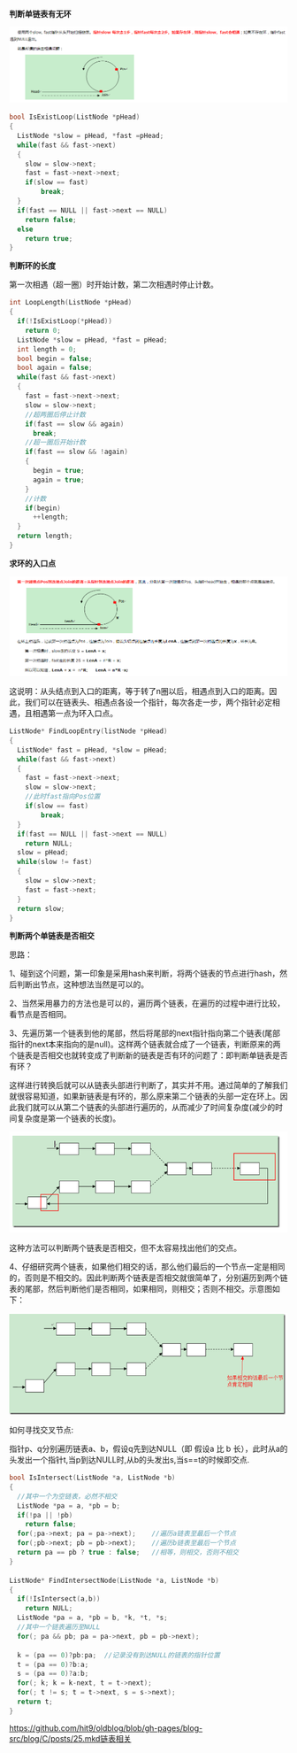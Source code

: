 **判断单链表有无环**

![](链表有无环.png)

```c++
bool IsExistLoop(ListNode *pHead)
{
  ListNode *slow = pHead, *fast =pHead;
  while(fast && fast->next)
  {
    slow = slow->next;
    fast = fast->next->next;
    if(slow == fast)
    	break;
  }
  if(fast == NULL || fast->next == NULL)
    return false;
  else
  	return true;
}
```



**判断环的长度**

第一次相遇（超一圈）时开始计数，第二次相遇时停止计数。

```c++
int LoopLength(ListNode *pHead)
{
  if(!IsExistLoop(*pHead))
  	return 0;
  ListNode *slow = pHead, *fast = pHead;
  int length = 0;
  bool begin = false;
  bool again = false;
  while(fast && fast->next)
  {
    fast = fast->next->next;
    slow = slow->next;
    //超两圈后停止计数
    if(fast == slow && again)
      break;
    //超一圈后开始计数
    if(fast == slow && !again)
    {
      begin = true;
      again = true;
    }
    //计数
    if(begin)
      ++length;
  }
  return length;
}
```



**求环的入口点**

![](链表环的入口.png)

这说明：从头结点到入口的距离，等于转了n圈以后，相遇点到入口的距离。因此，我们可以在链表头、相遇点各设一个指针，每次各走一步，两个指针必定相遇，且相遇第一点为环入口点。

```c++
ListNode* FindLoopEntry(listNode *pHead)
{
  ListNode* fast = pHead, *slow = pHead;
  while(fast && fast->next)
  {
    fast = fast->next->next;
    slow = slow->next;
    //此时fast指向Pos位置
    if(slow == fast)
    	break;
  }
  if(fast == NULL || fast->next == NULL)
  	return NULL;
  slow = pHead;
  while(slow != fast)
  {
    slow = slow->next;
    fast = fast->next;
  }
  return slow;
}
```



**判断两个单链表是否相交**

思路：

1、碰到这个问题，第一印象是采用hash来判断，将两个链表的节点进行hash，然后判断出节点，这种想法当然是可以的。

2、当然采用暴力的方法也是可以的，遍历两个链表，在遍历的过程中进行比较，看节点是否相同。

3、先遍历第一个链表到他的尾部，然后将尾部的next指针指向第二个链表(尾部指针的next本来指向的是null)。这样两个链表就合成了一个链表，判断原来的两个链表是否相交也就转变成了判断新的链表是否有环的问题了：即判断单链表是否有环？

这样进行转换后就可以从链表头部进行判断了，其实并不用。通过简单的了解我们就很容易知道，如果新链表是有环的，那么原来第二个链表的头部一定在环上。因此我们就可以从第二个链表的头部进行遍历的，从而减少了时间复杂度(减少的时间复杂度是第一个链表的长度)。

![](链表相交1.png)

这种方法可以判断两个链表是否相交，但不太容易找出他们的交点。

4、仔细研究两个链表，如果他们相交的话，那么他们最后的一个节点一定是相同的，否则是不相交的。因此判断两个链表是否相交就很简单了，分别遍历到两个链表的尾部，然后判断他们是否相同，如果相同，则相交；否则不相交。示意图如下：

![](链表相交2.png)

如何寻找交叉节点:

指针p、q分别遍历链表a、b，假设q先到达NULL（即 假设a 比 b 长），此时从a的头发出一个指针t,当p到达NULL时,从b的头发出s,当s==t的时候即交点.

```c++
bool IsIntersect(ListNode *a, ListNode *b)
{
  //其中一个为空链表，必然不相交
  ListNode *pa = a, *pb = b;
  if(!pa || !pb) 
  	return false;
  for(;pa->next; pa = pa->next);	//遍历a链表至最后一个节点
  for(;pb->next; pb = pb->next);	//遍历b链表至最后一个节点
  return pa == pb ? true : false;	//相等，则相交，否则不相交
}

ListNode* FindIntersectNode(ListNode *a, ListNode *b)
{
  if(!IsIntersect(a,b))
  	return NULL;
  ListNode *pa = a, *pb = b, *k, *t, *s;
  //其中一个链表遍历至NULL
  for(; pa && pb; pa = pa->next, pb = pb->next);
  
  k = (pa == 0)?pb:pa;	//记录没有到达NULL的链表的指针位置
  t = (pa == 0)?b:a;	
  s = (pa == 0)?a:b;
  for(; k; k = k-next, t = t->next);
  for(; t != s; t = t->next, s = s->next);
  return t;
}
```



https://github.com/hit9/oldblog/blob/gh-pages/blog-src/blog/C/posts/25.mkd链表相关